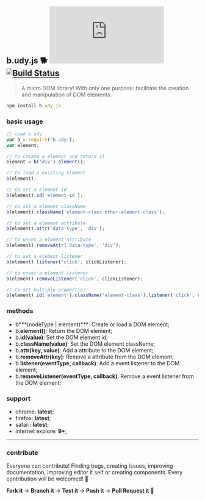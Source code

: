 ## b.udy.js :dog2:  [![npm version](https://badge.fury.io/js/b.udy.js)](http://badge.fury.io/js/b.udy.js) [![Build Status](https://travis-ci.org/evandroeisinger/b.udy.js.svg?branch=master)](https://travis-ci.org/evandroeisinger/b.udy.js)

> A micro DOM library! With only one purpose: facilitate the creation and manipulation of DOM elements.

```javascript
npm install b.udy.js
```

### basic usage
```javascript
// load b.udy
var b = require('b.udy');
var element;

// to create a element and return it
element = b('div').element();

// to load a existing element
b(element);

// to set a element id
b(element).id('element-id');

// to set a element className
b(element).className('element-class other-element-class');

// to set a element attribute
b(element).attr('data-type', 'div');

// to unset a element attribute
b(element).removeAttr('data-type', 'div');

// to set a element listener
b(element).listener('click', clickListener);

// to unset a element listener
b(element).removeListener('click', clickListener);

// to set multiple properties
b(element).id('element').className('element-class').listener('click', clickListener);
```

### methods
- b***(nodeType | element)***: Create or load a DOM element;
- b.**element()**: Return the DOM element;
- b.**id(value)**: Set the DOM element id;
- b.**className(value)**: Set the DOM element className;
- b.**attr(key, value)**: Add a attribute to the DOM element;
- b.**removeAttr(key)**: Remove a attribute from the DOM element;
- b.**listener(eventType, callback)**: Add a event listener to the DOM element;
- b.**removeListener(eventType, callback)**: Remove a event listener from the DOM element;

### support
- chrome: **latest**;
- firefox: **latest**;
- safari: **latest**;
- internet explore: **9+**;

---
### contribute
Everyone can contribute! Finding bugs, creating issues, improving documentation, improving editor it self or creating components.
Every contribution will be welcomed! :santa:

**Fork it** -> **Branch it** -> **Test it** -> **Push it** -> **Pull Request it** :gem:
